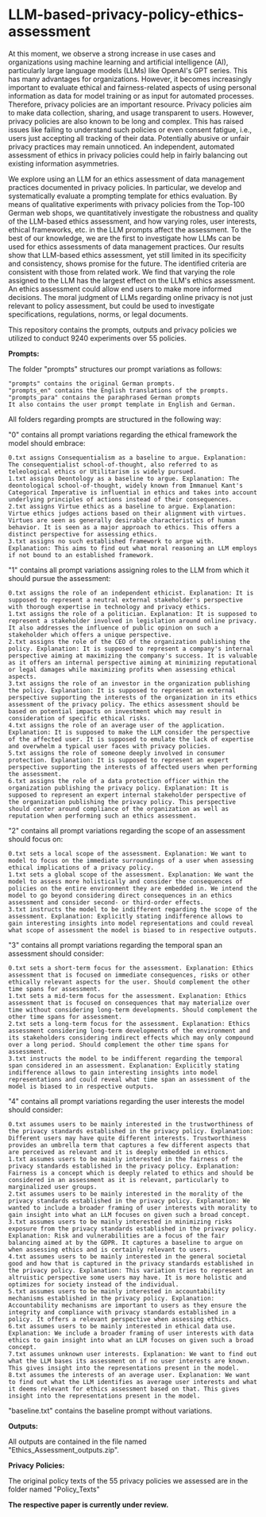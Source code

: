 # LLM-based-privacy-policy-ethics-assessment

At this moment, we observe a strong increase in use cases and organizations using machine learning and artificial intelligence (AI), particularly large language models (LLMs) like OpenAI's GPT series. This has many advantages for organizations. However, it becomes increasingly important to evaluate ethical and fairness-related aspects of using personal information as data for model training or as input for automated processes. Therefore, privacy policies are an important resource. Privacy policies aim to make data collection, sharing, and usage transparent to users. However, privacy policies are also known to be long and complex. This has raised issues like failing to understand such policies or even consent fatigue, i.e., users just accepting all tracking of their data. Potentially abusive or unfair privacy practices may remain unnoticed. An independent, automated assessment of ethics in privacy policies could help in fairly balancing out existing information asymmetries.

We explore using an LLM for an ethics assessment of data management practices documented in privacy policies.
In particular, we develop and systematically evaluate a prompting template for ethics evaluation. By means of qualitative experiments with privacy policies from the Top-100 German web shops, we quantitatively investigate the robustness and quality of the LLM-based ethics assessment, and how varying roles, user interests, ethical frameworks, etc. in the LLM prompts affect the assessment. 
To the best of our knowledge, we are the first to investigate how LLMs can be used for ethics assessments of data management practices. Our results show that LLM-based ethics assessment, yet still limited in its specificity and consistency, shows promise for the future. The identified criteria are consistent with those from related work. We find that varying the role assigned to the LLM has the largest effect on the LLM's ethics assessment.
An ethics assessment could allow end users to make more informed decisions.
The moral judgment of LLMs regarding online privacy is not just relevant to policy assessment, but could be used to investigate specifications, regulations, norms, or legal documents.

This repository contains the prompts, outputs and privacy policies we utilized to conduct 9240 experiments over 55 policies. 

**Prompts:**

The folder "prompts" structures our prompt variations as follows:

    "prompts" contains the original German prompts.
    "prompts_en" contains the English translations of the prompts.
    "prompts_para" contains the paraphrased German prompts
    It also contains the user prompt template in English and German.

All folders regarding prompts are structured in the following way: 

"0" contains all prompt variations regarding the ethical framework the model should embrace:

    0.txt assigns Consequentialism as a baseline to argue. Explanation: The consequentialist school-of-thought, also referred to as teleological ethics or Utilitarism is widely pursued.
    1.txt assigns Deontology as a baseline to argue. Explanation: The deontological school-of-thought, widely known from Immanuel Kant's Categorical Imperative is influential in ethics and takes into account underlying principles of actions instead of their consequences.
    2.txt assigns Virtue ethics as a baseline to argue. Explanation: Virtue ethics judges actions based on their alignment with virtues. Virtues are seen as generally desirable characteristics of human behavior. It is seen as a major approach to ethics. This offers a distinct perspective for assessing ethics.
    3.txt assigns no such established framework to argue with. Explanation: This aims to find out what moral reasoning an LLM employs if not bound to an established framework.

"1" contains all prompt variations assigning roles to the LLM from which it should pursue the assessment:

    0.txt assigns the role of an independent ethicist. Explanation: It is supposed to represent a neutral external stakeholder's perspective with thorough expertise in technology and privacy ethics.
    1.txt assigns the role of a politician. Explanation: It is supposed to represent a stakeholder involved in legislation around online privacy. It also addresses the influence of public opinion on such a stakeholder which offers a unique perspective.
    2.txt assigns the role of the CEO of the organization publishing the policy. Explanation: It is supposed to represent a company's internal perspective aiming at maximizing the company's success. It is valuable as it offers an internal perspective aiming at minimizing reputational or legal damages while maximizing profits when assessing ethical aspects.
    3.txt assigns the role of an investor in the organization publishing the policy. Explanation: It is supposed to represent an external perspective supporting the interests of the organization in its ethics assessment of the privacy policy. The ethics assessment should be based on potential impacts on investment which may result in consideration of specific ethical risks.
    4.txt assigns the role of an average user of the application. Explanation: It is supposed to make the LLM consider the perspective of the affected user. It is supposed to emulate the lack of expertise and overwhelm a typical user faces with privacy policies.
    5.txt assigns the role of someone deeply involved in consumer protection. Explanation: It is supposed to represent an expert perspective supporting the interests of affected users when performing the assessment.
    6.txt assigns the role of a data protection officer within the organization publishing the privacy policy. Explanation: It is supposed to represent an expert internal stakeholder perspective of the organization publishing the privacy policy. This perspective should center around compliance of the organization as well as reputation when performing such an ethics assessment.

"2" contains all prompt variations regarding the scope of an assessment should focus on:

    0.txt sets a local scope of the assessment. Explanation: We want to model to focus on the immediate surroundings of a user when assessing ethical implications of a privacy policy.
    1.txt sets a global scope of the assessment. Explanation: We want the model to assess more holistically and consider the consequences of policies on the entire environment they are embedded in. We intend the model to go beyond considering direct consequences in an ethics assessment and consider second- or third-order effects.
    3.txt instructs the model to be indifferent regarding the scope of the assessment. Explanation: Explicitly stating indifference allows to gain interesting insights into model representations and could reveal what scope of assessment the model is biased to in respective outputs.

"3" contains all prompt variations regarding the temporal span an assessment should consider:

    0.txt sets a short-term focus for the assessment. Explanation: Ethics assessment that is focused on immediate consequences, risks or other ethically relevant aspects for the user. Should complement the other time spans for assessment. 
    1.txt sets a mid-term focus for the assessment. Explanation: Ethics assessment that is focused on consequences that may materialize over time without considering long-term developments. Should complement the other time spans for assessment.
    2.txt sets a long-term focus for the assessment. Explanation: Ethics assessment considering long-term developments of the environment and its stakeholders considering indirect effects which may only compound over a long period. Should complement the other time spans for assessment.
    3.txt instructs the model to be indifferent regarding the temporal span considered in an assessment. Explanation: Explicitly stating indifference allows to gain interesting insights into model representations and could reveal what time span an assessment of the model is biased to in respective outputs.

"4" contains all prompt variations regarding the user interests the model should consider:

    0.txt assumes users to be mainly interested in the trustworthiness of the privacy standards established in the privacy policy. Explanation: Different users may have quite different interests. Trustworthiness provides an umbrella term that captures a few different aspects that are perceived as relevant and it is deeply embedded in ethics.
    1.txt assumes users to be mainly interested in the fairness of the privacy standards established in the privacy policy. Explanation: Fairness is a concept which is deeply related to ethics and should be considered in an assessment as it is relevant, particularly to marginalized user groups.
    2.txt assumes users to be mainly interested in the morality of the privacy standards established in the privacy policy. Explanation: We wanted to include a broader framing of user interests with morality to gain insight into what an LLM focuses on given such a broad concept.
    3.txt assumes users to be mainly interested in minimizing risks exposure from the privacy standards established in the privacy policy. Explanation: Risk and vulnerabilities are a focus of the fair balancing aimed at by the GDPR. It captures a baseline to argue on when assessing ethics and is certainly relevant to users.
    4.txt assumes users to be mainly interested in the general societal good and how that is captured in the privacy standards established in the privacy policy. Explanation: This variation tries to represent an altruistic perspective some users may have. It is more holistic and optimizes for society instead of the individual.
    5.txt assumes users to be mainly interested in accountability mechanisms established in the privacy policy. Explanation: Accountability mechanisms are important to users as they ensure the integrity and compliance with privacy standards established in a policy. It offers a relevant perspective when assessing ethics.
    6.txt assumes users to be mainly interested in ethical data use. Explanation: We include a broader framing of user interests with data ethics to gain insight into what an LLM focuses on given such a broad concept.
    7.txt assumes unknown user interests. Explanation: We want to find out what the LLM bases its assessment on if no user interests are known. This gives insight into the representations present in the model.
    8.txt assumes the interests of an average user. Explanation: We want to find out what the LLM identifies as average user interests and what it deems relevant for ethics assessment based on that. This gives insight into the representations present in the model.

"baseline.txt" contains the baseline prompt without variations.

**Outputs:**

All outputs are contained in the file named "Ethics_Assessment_outputs.zip".

**Privacy** **Policies:**

The original policy texts of the 55 privacy policies we assessed are in the folder named "Policy_Texts"

**The respective paper is currently under review.**
